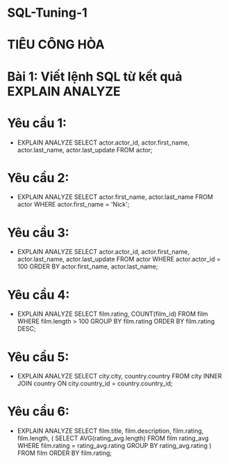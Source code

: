 # SQL-Tuning-1

# TIÊU CÔNG HÒA

# Bài 1: Viết lệnh SQL từ kết quả EXPLAIN ANALYZE

# Yêu cầu 1:
- EXPLAIN ANALYZE SELECT actor.actor_id, actor.first_name, actor.last_name, actor.last_update
FROM actor;

# Yêu cầu 2:
- EXPLAIN ANALYZE SELECT actor.first_name, actor.last_name
FROM actor
WHERE actor.first_name = 'Nick';

# Yêu cầu 3:
- EXPLAIN ANALYZE SELECT actor.actor_id, actor.first_name, actor.last_name, actor.last_update
FROM actor
WHERE actor.actor_id = 100
ORDER BY actor.first_name, actor.last_name;

# Yêu cầu 4:
- EXPLAIN ANALYZE SELECT film.rating, COUNT(film_id)
FROM film
WHERE film.length > 100
GROUP BY film.rating
ORDER BY film.rating DESC;

# Yêu cầu 5:
- EXPLAIN ANALYZE SELECT city.city, country.country
FROM city INNER JOIN country
ON city.country_id = country.country_id;

# Yêu cầu 6:
- EXPLAIN ANALYZE SELECT film.title, film.description, film.rating, film.length,
(
	SELECT AVG(rating_avg.length)
	FROM film rating_avg
	WHERE film.rating = rating_avg.rating
	GROUP BY rating_avg.rating
)
FROM film
ORDER BY film.rating;
